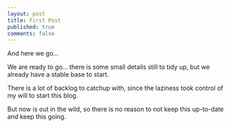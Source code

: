 ```yaml
---
layout: post
title: First Post
published: true
comments: false
---
```


 And here we go...

 We are ready to go... there is some small details still to tidy up, but we already have a stable
 base to start.

 There is a lot of backlog to catchup with, since the laziness took control of my will to start this blog.

 But now is out in the wild, so there is no reason to not keep this up-to-date and keep this going.

